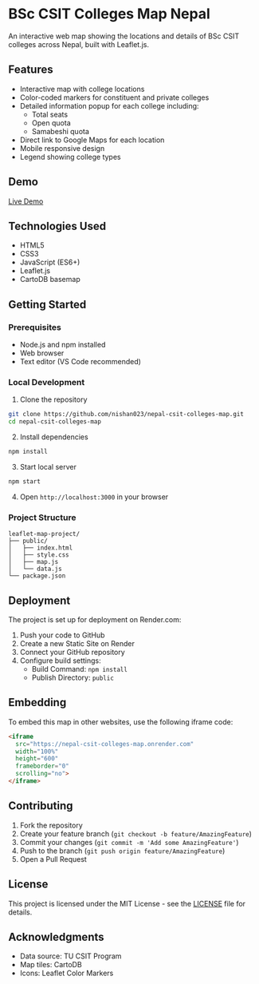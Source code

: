 # BSc CSIT Colleges Map Nepal

An interactive web map showing the locations and details of BSc CSIT colleges across Nepal, built with Leaflet.js.

## Features

- Interactive map with college locations
- Color-coded markers for constituent and private colleges
- Detailed information popup for each college including:
  - Total seats
  - Open quota
  - Samabeshi quota
- Direct link to Google Maps for each location
- Mobile responsive design
- Legend showing college types

## Demo

[Live Demo](your-render-url-here)

## Technologies Used

- HTML5
- CSS3
- JavaScript (ES6+)
- Leaflet.js
- CartoDB basemap

## Getting Started

### Prerequisites

- Node.js and npm installed
- Web browser
- Text editor (VS Code recommended)

### Local Development

1. Clone the repository
```bash
git clone https://github.com/nishan023/nepal-csit-colleges-map.git
cd nepal-csit-colleges-map
```

2. Install dependencies
```bash
npm install
```

3. Start local server
```bash
npm start
```

4. Open `http://localhost:3000` in your browser

### Project Structure

```
leaflet-map-project/
├── public/
│   ├── index.html
│   ├── style.css
│   ├── map.js
│   └── data.js
└── package.json
```

## Deployment

The project is set up for deployment on Render.com:

1. Push your code to GitHub
2. Create a new Static Site on Render
3. Connect your GitHub repository
4. Configure build settings:
   - Build Command: `npm install`
   - Publish Directory: `public`

## Embedding

To embed this map in other websites, use the following iframe code:

```html
<iframe 
  src="https://nepal-csit-colleges-map.onrender.com" 
  width="100%" 
  height="600" 
  frameborder="0" 
  scrolling="no">
</iframe>
```

## Contributing

1. Fork the repository
2. Create your feature branch (`git checkout -b feature/AmazingFeature`)
3. Commit your changes (`git commit -m 'Add some AmazingFeature'`)
4. Push to the branch (`git push origin feature/AmazingFeature`)
5. Open a Pull Request

## License

This project is licensed under the MIT License - see the [LICENSE](LICENSE) file for details.

## Acknowledgments

- Data source: TU CSIT Program
- Map tiles: CartoDB
- Icons: Leaflet Color Markers